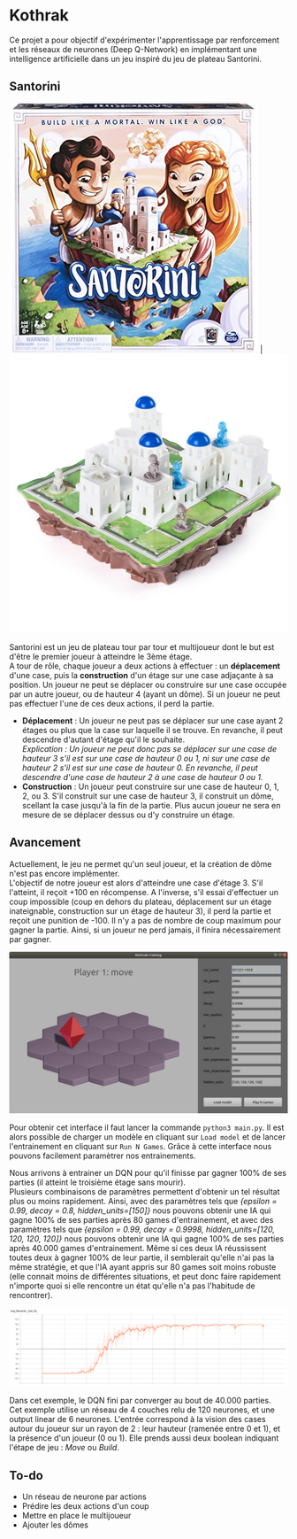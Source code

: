 # Kothrak

Ce projet a pour objectif d'expérimenter l'apprentissage par renforcement et les réseaux de neurones (Deep Q-Network) en implémentant une intelligence artificielle dans un jeu inspiré du jeu de plateau Santorini.

## Santorini

![Santorini Box](assets/readme-img/santorini-box.jpg)  |  ![Santorini Board](assets/readme-img/santorini-board.jpg)

Santorini est un jeu de plateau tour par tour et multijoueur dont le but est d'être le premier joueur à atteindre le 3ème étage.  
A tour de rôle, chaque joueur a deux actions à effectuer : un **déplacement** d'une case, puis la **construction** d'un étage sur une case adjaçante à sa position. Un joueur ne peut se déplacer ou construire sur une case occupée par un autre joueur, ou de hauteur 4 (ayant un dôme). Si un joueur ne peut pas effectuer l'une de ces deux actions, il perd la partie.  
- **Déplacement** : Un joueur ne peut pas se déplacer sur une case ayant 2 étages ou plus que la case sur laquelle il se trouve. En revanche, il peut descendre d'autant d'étage qu'il le souhaite.  
*Explication : Un joueur ne peut donc pas se déplacer sur une case de hauteur 3 s'il est sur une case de hauteur 0 ou 1, ni sur une case de hauteur 2 s'il est sur une case de hauteur 0. En revanche, il peut descendre d'une case de hauteur 2 à une case de hauteur 0 ou 1.*  
- **Construction** : Un joueur peut construire sur une case de hauteur 0, 1, 2, ou 3. S'il construit sur une case de hauteur 3, il construit un dôme, scellant la case jusqu'à la fin de la partie. Plus aucun joueur ne sera en mesure de se déplacer dessus ou d'y construire un étage. 

## Avancement

Actuellement, le jeu ne permet qu'un seul joueur, et la création de dôme n'est pas encore implémenter.  
L'objectif de notre joueur est alors d'atteindre une case d'étage 3. S'il l'atteint, il reçoit +100 en récompense. A l'inverse, s'il essai d'effectuer un coup impossible (coup en dehors du plateau, déplacement sur un étage inateignable, construction sur un étage de hauteur 3), il perd la partie et reçoit une punition de -100. Il n'y a pas de nombre de coup maximum pour gagner la partie. Ainsi, si un joueur ne perd jamais, il finira nécessairement par gagner. 

![Trainer Interface](assets/readme-img/interface-trainer.png)

Pour obtenir cet interface il faut lancer la commande `python3 main.py`. Il est alors possible de charger un modèle en cliquant sur `Load model` et de lancer l'entrainement en cliquant sur `Run N Games`. Grâce à cette interface nous pouvons facilement paramètrer nos entrainements.

Nous arrivons à entrainer un DQN pour qu'il finisse par gagner 100% de ses parties (il atteint le troisième étage sans mourir).  
Plusieurs combinaisons de paramètres permettent d'obtenir un tel résultat plus ou moins rapidement. 
Ainsi, avec des paramètres tels que *{epsilon = 0.99, decay = 0.8, hidden_units=[150]}* nous pouvons obtenir une IA qui gagne 100% de ses parties après 80 games d'entrainement, et avec des paramètres tels que *{epsilon = 0.99, decay = 0.9998, hidden_units=[120, 120, 120, 120]}* nous pouvons obtenir une IA qui gagne 100% de ses parties après 40.000 games d'entrainement. Même si ces deux IA réussissent toutes deux à gagner 100% de leur partie, il semblerait qu'elle n'ai pas la même stratégie, et que l'IA ayant appris sur 80 games soit moins robuste (elle connait moins de différentes situations, et peut donc faire rapidement n'importe quoi si elle rencontre un état qu'elle n'a pas l'habitude de rencontrer).

![Convergence d'un entrainement](assets/readme-img/DQN-convergence.png)

Dans cet exemple, le DQN fini par converger au bout de 40.000 parties.  
Cet exemple utilise un réseau de 4 couches relu de 120 neurones, et une output linear de 6 neurones. L'entrée correspond à la vision des cases autour du joueur sur un rayon de 2 : leur hauteur (ramenée entre 0 et 1), et la présence d'un joueur (0 ou 1). Elle prends aussi deux boolean indiquant l'étape de jeu : *Move* ou *Build*.

## To-do

- Un réseau de neurone par actions
- Prédire les deux actions d'un coup
- Mettre en place le multijoueur
- Ajouter les dômes
